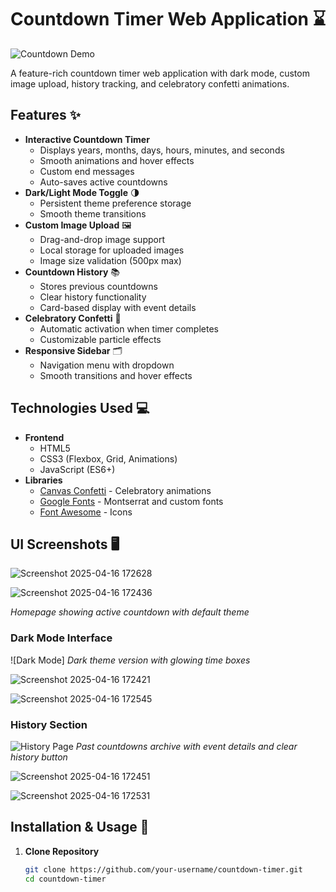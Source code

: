 # Countdown Timer Web Application ⌛

![Countdown Demo](preview.gif)

A feature-rich countdown timer web application with dark mode, custom image upload, history tracking, and celebratory confetti animations.

## Features ✨

- **Interactive Countdown Timer**
  - Displays years, months, days, hours, minutes, and seconds
  - Smooth animations and hover effects
  - Custom end messages
  - Auto-saves active countdowns
- **Dark/Light Mode Toggle** 🌗
  - Persistent theme preference storage
  - Smooth theme transitions
- **Custom Image Upload** 🖼️
  - Drag-and-drop image support
  - Local storage for uploaded images
  - Image size validation (500px max)
- **Countdown History** 📚
  - Stores previous countdowns
  - Clear history functionality
  - Card-based display with event details
- **Celebratory Confetti** 🎉
  - Automatic activation when timer completes
  - Customizable particle effects
- **Responsive Sidebar** 🗂️
  - Navigation menu with dropdown
  - Smooth transitions and hover effects

## Technologies Used 💻

- **Frontend**
  - HTML5
  - CSS3 (Flexbox, Grid, Animations)
  - JavaScript (ES6+)
- **Libraries**
  - [Canvas Confetti](https://www.npmjs.com/package/canvas-confetti) - Celebratory animations
  - [Google Fonts](https://fonts.google.com/) - Montserrat and custom fonts
  - [Font Awesome](https://fontawesome.com/) - Icons
 

## UI Screenshots 🖥️
![Screenshot 2025-04-16 172628](https://github.com/user-attachments/assets/16c52d45-85e2-4ae5-b980-b88de3145d0a)


![Screenshot 2025-04-16 172436](https://github.com/user-attachments/assets/14993609-c547-4757-8ce4-278705b59832)

*Homepage showing active countdown with default theme*


### Dark Mode Interface
![Dark Mode]
*Dark theme version with glowing time boxes*

![Screenshot 2025-04-16 172421](https://github.com/user-attachments/assets/4decc47c-fd7f-4bc0-9b5b-8182f52cc82a)


![Screenshot 2025-04-16 172545](https://github.com/user-attachments/assets/330c2b12-f3f9-49ab-bb87-697d5306278c)

### History Section
![History Page](/screenshots/history.png)
*Past countdowns archive with event details and clear history button*



![Screenshot 2025-04-16 172451](https://github.com/user-attachments/assets/596df892-2ffa-4b99-a6c3-274b4fcfb9a0)






![Screenshot 2025-04-16 172531](https://github.com/user-attachments/assets/f956e864-5148-49bb-9461-57aa01f7d358)













## Installation & Usage 🚀

1. **Clone Repository**
   ```bash
   git clone https://github.com/your-username/countdown-timer.git
   cd countdown-timer
